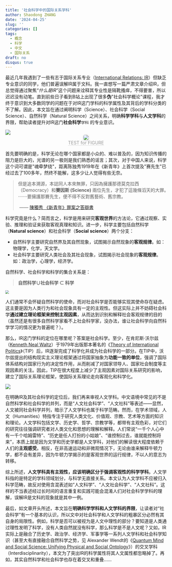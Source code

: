 ```yaml
---
title: '社会科学中的国际关系学科'
author: Shaodong ZHANG
date: '2024-04-25'
slug: ''
categories: []
tags:
  - 概念
  - 科学
  - 中文
  - 国际关系
draft: no
disqus: true
---
```


最近几年我遇到了一些有志于国际关系专业（[International Relations: IR](https://en.wikipedia.org/wiki/International_relations)）但缺乏专业意识的同学，他们普遍误解IR属于文科。我一直想写一篇严肃文章介绍IR，但总觉得通过聚焦“*什么是IR*”这个问题来诠释其专业性是隔靴搔痒，不得要害，所以迟迟没有动笔。直到前些日子看到B站上出现了很多**伪**"社会科学概论"课程，我才终于意识到大多数同学的问题在于对IR这门学科的科学属性及其背后的学科分类的不了解。因此，本文旨在通过阐明科学（Science）、社会科学（Social Science）、自然科学（Natural Science）之间关系，明确**科学学科**与**人文学科**的界限，帮助读者提升对IR这门**社会科学**`学科` 的专业意识。

<img src="Venn1.png" style="zoom:100%;" />

<center>
    <img style="width: 缩放比例; border-radius: 0.3125em;
    box-shadow: 0 2px 4px 0 rgba(34,36,38,.12),0 2px 10px 0 rgba(34,36,38,.08);" 
    src="Venn1.png">
    <br>
    <div style="color:orange; border-bottom: 1px solid #d9d9d9;
         display: inline-block; color: #999; padding: 0px;">TEST for FIGURE</div>
</center>


首先要明确的是，科学无论在哪个国家都是小众的、难以普及的，因为知识传播的阻力是巨大的，光谱的另一极则是我们熟悉的谣言；其次，对于中国人来说，科学这个词可谓是"魂牵梦绕"，距离陈独秀1919年在《新青年》上首次提及"赛先生"已经过去了100多年，然终不能解，这多少让人觉得有些无奈。

> 但是追本溯源，本誌同人本來無罪，只因為擁護那德莫克拉西（Democracy）和**賽因斯 (Science)** 兩位先生，才犯了這幾條滔天的大罪。·······要擁護那賽先生，便不得不反對舊藝術、舊宗教。
>
> ​							—— [陳獨秀 《新青年》罪案之答辯書](https://zh.wikisource.org/zh/《新青年》罪案之答辩书)

科学究竟是什么？简而言之，科学是用来研究**客观世界**的方法论，它通过观察、实验、推理和验证来获取客观真理和知识。进一步，科学主要包括自然科学（**Natural science**）和社会科学（**Social science**）两个分支：

- 自然科学主要研究自然界及其自然现象，试图揭示自然现象的**客观规律**。如：物理学，化学，天文学。
- 社会科学主要研究人类社会及其社会现象，试图揭示社会现象的**客观规律**。如：政治学，心理学，经济学。

自然科学、社会科学和科学的集合关系是：

> **自然科学∪社会科学 ⊂ 科学**

<img src="Venn2.png" style="zoom:70%;" />

人们通常不会怀疑自然科学的使命，而对社会科学是否能够实现其使命存在疑虑。这主要是因为人类行为和社会现象具有一定的主观性。但这实际上并不妨碍社会科学**通过建立理论框架来控制主观因素**，从而达到识别和解释社会客观规律的目的（虽然还是有很多自然科学家看不上社会科学家，没办法，谁让社会科学向自然科学学习的情况更为普遍呢？）。

那么，IR这门学科的定位在哪里呢？答案是社会科学。至少，在肯尼斯·沃尔兹（[Kenneth Neal Waltz](https://en.wikipedia.org/wiki/Kenneth_Waltz)）于1979年出版那本著名的《[Theory of International Politics](https://en.wikipedia.org/wiki/Theory_of_International_Politics)》（TIP）后，IR逐渐完成了科学化并成为社会科学的一部分。在TIP中，沃尔兹提出的结构现实主义理论框架通过将国家抽象为**功能一致的单位**，强调了国际体系结构对国家行为的决定性作用，从而削减了对国家领导人、国家社会制度等主观因素的关注。因此，TIP在很大程度上减少了主观因素对国际关系研究的影响，建立了国际关系理论框架，使国际关系理论走向客观化和科学化。

<img src="TIP.png" style="zoom:100%;" />

在明确IR及其社会科学的定位后，我们再来审视人文学科。中文语境中常见的不是自然科学和社会科学的并列，而是“人文社会科学”、“人文社科”等表述——显然，人文被同社会科学并列，暗示了人文学科也属于科学范畴。然而，在学术领域，人文（Humanities）特指专注于研究人类文化、价值观、宗教、艺术等方面的知识和理论。人文学科包括文学、历史学、哲学、宗教学等，都带有主观色彩，对它们的研究往往强调研究者对人类文化和思想的理解和解释。人们常说“一千个人心中有一千个哈姆雷特”、“历史是任人打扮的小姑娘”、“谁控制过去，谁就能控制将来”，本质上就是因为文学和历史学都是人文学科，对他们的解读很大程度依赖于人们的**主观感受**。相反，在非高速运动和非微观情况下，无论由谁来解释牛顿力学，都不会有差异，因为牛顿力学揭示的是客观世界的运行规律，不以人的意志为转移。

综上所述，**人文学科具有主观性，应该明确区分于强调客观性的科学学科**。人文学科指的是特定的学科领域划分，与科学无直接关系。本文认为人文学科不应被归入科学范畴，故反对使用含混表述如“人文科学”、“人文社会科学”、“人文社科”。这样的不当表述经过长时间的语言重复和实践可能会混淆人们对社会科学学科的理解，误解IR是文科的现象就是其中一例。

最后，如文章开头所述，本文旨在**明确科学学科和人文学科的界限**，让读者对“社会科学”有一个基本的认识，所以文中对社会科学和人文学科的粗暴区分必然有其自身的局限性。例如，科学是否可以被视为是人文中理性的部分？要知道是人类通过理性发明了科学，没有人类自然就没有科学，那么科学是不是人文呢？又如，IR实际上是融合了历史学、政治学、经济学、军事学等一系列人文学科和社会科学知识（甚至大有直接融合自然科学之势，见 Alexander Wendt的《[Quantum Mind and Social Science: Unifying Physical and Social Ontology](https://www.cambridge.org/core/books/quantum-mind-and-social-science/3D5DB273B648D0A23B49C1C4ABA5CF7A)》）的交叉学科（Interdisciplinarity），本文为了突出IR的科学属性将其人文属性都忽略掉了。再如，其实自然科学和社会科学也存在着交叉和重叠……
